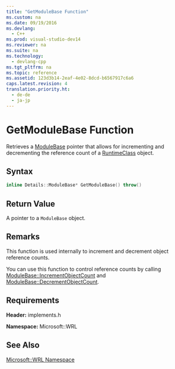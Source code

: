 ```yaml
---
title: "GetModuleBase Function"
ms.custom: na
ms.date: 09/19/2016
ms.devlang: 
  - C++
ms.prod: visual-studio-dev14
ms.reviewer: na
ms.suite: na
ms.technology: 
  - devlang-cpp
ms.tgt_pltfrm: na
ms.topic: reference
ms.assetid: 123d3b14-2eaf-4e02-8dcd-b6567917c6a6
caps.latest.revision: 4
translation.priority.ht: 
  - de-de
  - ja-jp
---
```

# GetModuleBase Function
Retrieves a [ModuleBase](../vs140/ModuleBase-Class.md) pointer that allows for incrementing and decrementing the reference count of a [RuntimeClass](../vs140/RuntimeClass-Class.md) object.  
  
## Syntax  
  
```cpp  
inline Details::ModuleBase* GetModuleBase() throw()  
```  
  
## Return Value  
 A pointer to a `ModuleBase` object.  
  
## Remarks  
 This function is used internally to increment and decrement object reference counts.  
  
 You can use this function to control reference counts by calling [ModuleBase::IncrementObjectCount](../vs140/ModuleBase--IncrementObjectCount-Method.md) and [ModuleBase::DecrementObjectCount](../vs140/ModuleBase--DecrementObjectCount-Method.md).  
  
## Requirements  
 **Header:** implements.h  
  
 **Namespace:** Microsoft::WRL  
  
## See Also  
 [Microsoft::WRL Namespace](../vs140/Microsoft--WRL-Namespace.md)